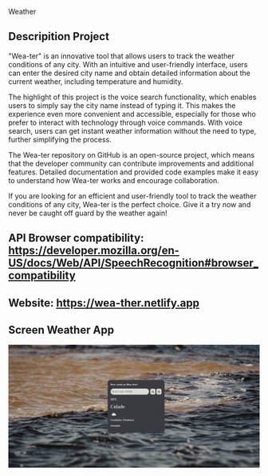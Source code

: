Weather 

## Descripition Project

"Wea-ter" is an innovative tool that allows users to track the weather conditions of any city. With an intuitive and user-friendly interface, users can enter the desired city name and obtain detailed information about the current weather, including temperature and humidity.

The highlight of this project is the voice search functionality, which enables users to simply say the city name instead of typing it. This makes the experience even more convenient and accessible, especially for those who prefer to interact with technology through voice commands. With voice search, users can get instant weather information without the need to type, further simplifying the process.

The Wea-ter repository on GitHub is an open-source project, which means that the developer community can contribute improvements and additional features. Detailed documentation and provided code examples make it easy to understand how Wea-ter works and encourage collaboration.

If you are looking for an efficient and user-friendly tool to track the weather conditions of any city, Wea-ter is the perfect choice. Give it a try now and never be caught off guard by the weather again!

## API Browser compatibility: https://developer.mozilla.org/en-US/docs/Web/API/SpeechRecognition#browser_compatibility
## Website: https://wea-ther.netlify.app


## Screen Weather App
![weather](https://github.com/brxzjunior/Weather/blob/b0353ef776008a76cfc1c7c154ff1642331c51e4/Weather%20app.png)
